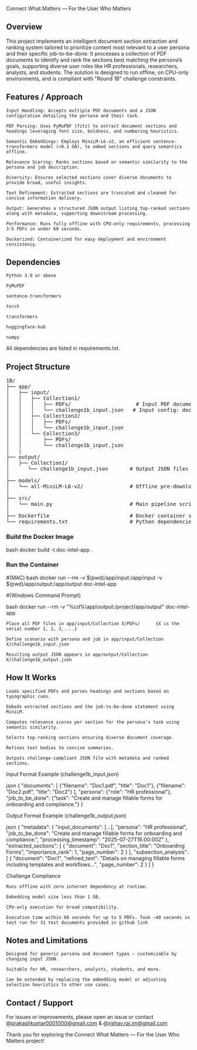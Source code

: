 Connect What Matters — For the User Who Matters

## Overview

This project implements an intelligent document section extraction and ranking system tailored to prioritize content most relevant to a user persona and their specific job-to-be-done. It processes a collection of PDF documents to identify and rank the sections best matching the persona’s goals, supporting diverse user roles like HR professionals, researchers, analysts, and students. The solution is designed to run offline, on CPU-only environments, and is compliant with "Round 1B" challenge constraints.
## Features / Approach

    Input Handling: Accepts multiple PDF documents and a JSON configuration detailing the persona and their task.

    PDF Parsing: Uses PyMuPDF (fitz) to extract document sections and headings leveraging font size, boldness, and numbering heuristics.

    Semantic Embeddings: Employs MiniLM-L6-v2, an efficient sentence-transformers model (<0.1 GB), to embed sections and query semantics offline.

    Relevance Scoring: Ranks sections based on semantic similarity to the persona and job description.

    Diversity: Ensures selected sections cover diverse documents to provide broad, useful insights.

    Text Refinement: Extracted sections are truncated and cleaned for concise information delivery.

    Output: Generates a structured JSON output listing top-ranked sections along with metadata, supporting downstream processing.

    Performance: Runs fully offline with CPU-only requirements, processing 3-5 PDFs in under 60 seconds.

    Dockerized: Containerized for easy deployment and environment consistency.

## Dependencies
    Python 3.9 or above

    PyMuPDF

    sentence-transformers

    torch

    transformers

    huggingface-hub

    numpy

All dependencies are listed in requirements.txt.
## Project Structure
<pre>
1B/
├── app/
│   ├── input/
│   │   ├── Collection1/
│   │   │   ├── PDFs/                     # Input PDF documents
│   │   │   └── challenge1b_input.json   # Input config: document list, persona, task
│   │   ├── Collection2/
│   │   │   ├── PDFs/
│   │   │   └── challenge1b_input.json
│   │   └── Collection3/
│   │       ├── PDFs/
│   │       └── challenge1b_input.json
│   |
├── output/
│   ├── Collection1/
│      └── challenge1b_input.json       # Output JSON files
│
├── models/
│   └── all-MiniLM-L6-v2/               # Offline pre-downloaded embedding model
│
├── src/
│   └── main.py                         # Main pipeline script
│
├── Dockerfile                          # Docker container setup
└── requirements.txt                    # Python dependencies
</pre>

### Build the Docker Image

bash
docker build -t doc-intel-app .

### Run the Container
#(MAC)
bash
docker run --rm -v $(pwd)/app/input:/app/input -v $(pwd)/app/output:/app/output doc-intel-app

#(Windows Command Prompt)

bash
docker run --rm -v "%cd%\app\output:/project/app/output" doc-intel-app

    Place all PDF files in app/input/Collection X/PDFs/      {X is the serial number 1, 2, 3,....}

    Define scenario with persona and job in app/input/Collection X/challenge1b_input.json

    Resulting output JSON appears in app/output/Collection X/challenge1b_output.json

## How It Works

    Loads specified PDFs and parses headings and sections based on typographic cues.

    Embeds extracted sections and the job-to-be-done statement using MiniLM.

    Computes relevance scores per section for the persona’s task using semantic similarity.

    Selects top-ranking sections ensuring diverse document coverage.

    Refines text bodies to concise summaries.

    Outputs challenge-compliant JSON file with metadata and ranked sections.

Input Format Example (challenge1b_input.json)

json
{
  "documents": [
    {"filename": "Doc1.pdf", "title": "Doc1"},
    {"filename": "Doc2.pdf", "title": "Doc2"}
  ],
  "persona": {"role": "HR professional"},
  "job_to_be_done": {"task": "Create and manage fillable forms for onboarding and compliance."}
}

Output Format Example (challenge1b_output.json)

json
{
  "metadata": {
    "input_documents": [...],
    "persona": "HR professional",
    "job_to_be_done": "Create and manage fillable forms for onboarding and compliance.",
    "processing_timestamp": "2025-07-27T16:00:00Z"
  },
  "extracted_sections": [
    {
      "document": "Doc1",
      "section_title": "Onboarding Forms",
      "importance_rank": 1,
      "page_number": 2
    }
  ],
  "subsection_analysis": [
    {
      "document": "Doc1",
      "refined_text": "Details on managing fillable forms including templates and workflows...",
      "page_number": 2
    }
  ]
}

Challenge Compliance

    Runs offline with zero internet dependency at runtime.

    Embedding model size less than 1 GB.

    CPU-only execution for broad compatibility.

    Execution time within 60 seconds for up to 5 PDFs. Took ~40 seconds in test run for 31 test documents provided in github link

## Notes and Limitations 

    Designed for generic persona and document types – customizable by changing input JSON.

    Suitable for HR, researchers, analysts, students, and more.

    Can be extended by replacing the embedding model or adjusting selection heuristics to other use cases.

## Contact / Support

For issues or improvements, please open an issue or contact @prakashkumar0001000@gmail.com & @rishav.raj.im@gmail.com

Thank you for exploring the Connect What Matters — For the User Who Matters project!
